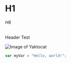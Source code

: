 # H1
###### H6

Header Test

![Image of Yaktocat](https://octodex.github.com/images/yaktocat.png)

``` javascript
var myVar = "Hello, world!";
```

